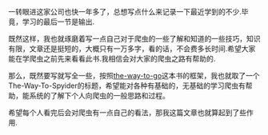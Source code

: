 一转眼进这家公司也快一年多了，总想写点什么来记录一下最近学到的不少.毕竟，学习的最后一节是输出.

既然这样，我也就琢磨着写一点自己对于爬虫的一些了解和知道的一些技巧，知识有限，文章还是挺短的，大概只有一万多字，看的话，不会费多长时间.希望大家能在学爬虫之前先来看看此书.我相信会对大家的爬虫之路有帮助的.

那么，既然要写就写全一些，按照[the-way-to-go](https://github.com/kosmosCosmos/the-way-to-go_ZH_CN)这本书的框架，我也就取了一个The-Way-To-Spyider的标题，希望能对各种有基础的，无基础的学习爬虫有帮助，能系统的了解下个人向爬虫的一般思路和过程。

希望每个人看完后会对爬虫有一点自己的看法，那我这篇文章也就算起到了些作用.

